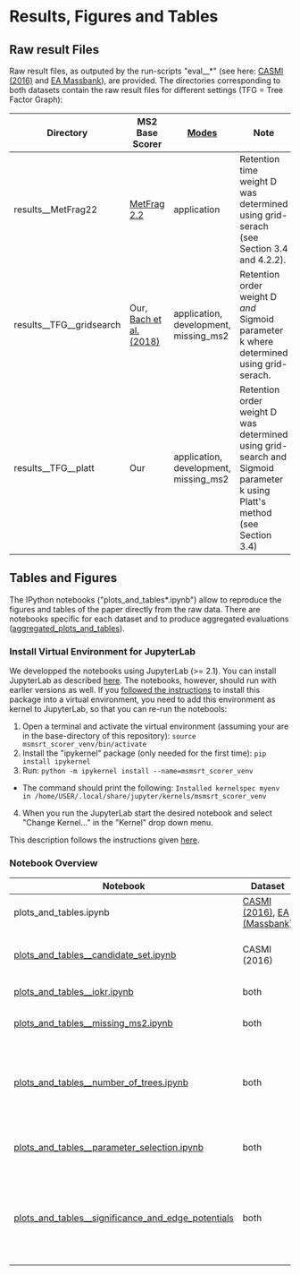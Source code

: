 # Results, Figures and Tables

## Raw result Files

Raw result files, as outputed by the run-scripts "eval__*" (see here: [CASMI (2016)](/msmsrt_scorer/experiments/CASMI_2016) and [EA Massbank](/msmsrt_scorer/experiments/EA_Massbank)), are provided. The directories corresponding to both datasets contain the raw result files for different settings (TFG = Tree Factor Graph):

| Directory | MS2 Base Scorer | [Modes](/msmsrt_scorer/experiments/CASMI_2016/eval__TFG.py#L155) | Note |
| --- | --- | --- | --- |
| results__MetFrag22 | [MetFrag 2.2](https://jcheminf.biomedcentral.com/articles/10.1186/s13321-016-0115-9) | application | Retention time weight D was determined using grid-serach (see Section 3.4 and 4.2.2). |
| results__TFG__gridsearch | Our, [Bach et al. (2018)](https://academic.oup.com/bioinformatics/article/34/17/i875/5093227) | application, development, missing_ms2 | Retention order weight D _and_ Sigmoid parameter k where determined using grid-serach. |
| results__TFG__platt | Our | application, development, missing_ms2 | Retention order weight D was determined using grid-search and Sigmoid parameter k using Platt's method (see Section 3.4) | 

## Tables and Figures

The IPython notebooks ("plots_and_tables*.ipynb") allow to reproduce the figures and tables of the paper directly from the raw data. There are notebooks specific for each dataset and to produce aggregated evaluations ([aggregated_plots_and_tables](/results/aggregated_plots_and_tables)).  

### Install Virtual Environment for JupyterLab

We developped the notebooks using JupyterLab (>= 2.1). You can install JupyterLab as described [here](https://github.com/jupyterlab/jupyterlab). The notebooks, however, should run with earlier versions as well. If you [followed the instructions](https://github.com/aalto-ics-kepaco/msms_rt_score_integration#install-into-a-virtual-environment) to install this package into a virtual environment, you need to add this environment as kernel to JupyterLab, so that you can re-run the notebools: 

1. Open a terminal and activate the virtual environment (assuming your are in the base-directory of this repository): ```source msmsrt_scorer_venv/bin/activate```
2. Install the "ipykernel" package (only needed for the first time): ```pip install ipykernel```
3. Run: ```python -m ipykernel install --name=msmsrt_scorer_venv```
 - The command should print the following: ```Installed kernelspec myenv in /home/USER/.local/share/jupyter/kernels/msmsrt_scorer_venv```
4. When you run the JupyterLab start the desired notebook and select "Change Kernel..." in the "Kernel" drop down menu. 

This description follows the instructions given [here](https://janakiev.com/blog/jupyter-virtual-envs/).

### Notebook Overview

| Notebook | Dataset | Description | 
| --- | --- | --- | 
| plots_and_tables.ipynb | [CASMI (2016)](CASMI_2016/plots_and_tables.ipynb), [EA (Massbank)](EA_Massbank/plots_and_tables.ipynb) | Table 3 |
| [plots_and_tables__candidate_set.ipynb](CASMI_2016/plots_and_tables__candidate_set.ipynb) | CASMI (2016) | Effect of the candidate sets, Table 6 | 
| [plots_and_tables__iokr.ipynb](aggregated_plots_and_tables/plots_and_tabes__iokr.ipynb) | both | IOKR values in Table 5 | 
| [plots_and_tables__missing_ms2.ipynb](aggregated_plots_and_tables/plots_and_tabes__missing_ms2.ipynb) | both | Missing MS2 plots, Figure 4 |
| [plots_and_tables__number_of_trees.ipynb](aggregated_plots_and_tables/plots_and_tables__number_of_trees.ipynb) | both | Influence of number of spanning trees and margin type, Figure 2 |
| [plots_and_tables__parameter_selection.ipynb](aggregated_plots_and_tables/plots_and_tables__parameter_selection.ipynb) | both | Hyper-parameter selection, Figure 3 |
| [plots_and_tables__significance_and_edge_potentials](aggregated_plots_and_tables/plots_and_tables__significance_tests_and_edge_potential_function_comparison.ipynb) | both | Significance tests in Table 4 and comparison of edge potential functions Table S1 | 

